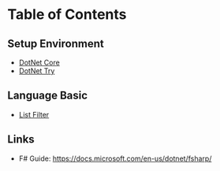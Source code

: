 # Table of Contents

## Setup Environment

* [DotNet Core](setup/dotnet-core.md)
* [DotNet Try](setup/dotnet-try.md)

## Language Basic
* [List Filter](basic/list-filter.md)

## Links

- F# Guide: https://docs.microsoft.com/en-us/dotnet/fsharp/
